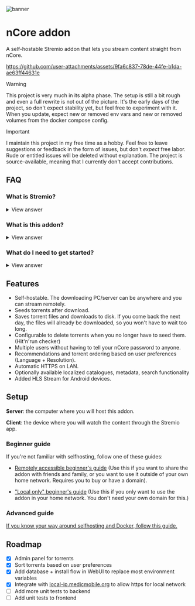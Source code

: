 ![banner](./assets/stremio-ncore-addon-banner.png)

# nCore addon

A self-hostable Stremio addon that lets you stream content straight from nCore.

https://github.com/user-attachments/assets/9fa6c837-78de-44fe-b1da-ae63ff44631e

> [!WARNING]
> This project is very much in its alpha phase. The setup is still a bit rough and even a full rewrite is not out of the picture. It's the early days of the project, so don't expect stability yet, but feel free to experiment with it.
> When you update, expect new or removed env vars and new or removed volumes from the docker compose config.

> [!IMPORTANT]
> I maintain this project in my free time as a hobby. Feel free to leave suggestions or feedback in the form of issues, but don't _expect_ free labor. Rude or entitled issues will be deleted without explanation.
> The project is source-available, meaning that I currently don't accept contributions.

## FAQ

### What is Stremio?

<details>
<summary>
View answer
</summary>

Stremio is a media hub for your Smart TV, phone, or computer, just like Netflix, Disney+, or other services.

The differe is that Stremio doesn't provide any media sources by default, you have to use addons for that.

Learn more about Stremio [here](https://www.stremio.com/), or download the apps [here](https://www.stremio.com/downloads).

</details>

### What is this addon?

<details>
<summary>
View answer
</summary>

This project is an addon that connects your nCore account to Stremio. Without an addon, stremio will show no "streams" for any media.

Once you configure this addon, you will be able to click on any movie/show and you will see a list of all torrents for that particular media from nCore.

The addon will even rank them based on your configured preferences (language + resolution).

</details>

### What do I need to get started?

<details>
<summary>
View answer
</summary>

- nCore account (that isn't banned)
- A computer to host this program on
  - Docker needs to be installed
  - Needs enough free space where the downloaded files will fit.
  - This computer should ideally always be on (because it needs to seed the files back to nCore)
- A device that can run Stremio (newer LG/Samsung Smart TVs, an Android TV box, or just a laptop/PC)

</details>

## Features

- Self-hostable. The downloading PC/server can be anywhere and you can stream remotely.
- Seeds torrents after download.
- Saves torrent files and downloads to disk. If you come back the next day, the files will already be downloaded, so you won't have to wait too long.
- Configurable to delete torrents when you no longer have to seed them. (Hit'n'run checker)
- Multiple users without having to tell your nCore password to anyone.
- Recommendations and torrent ordering based on user preferences (Language + Resolution).
- Automatic HTTPS on LAN.
- Optionally available localized catalogues, metadata, search functionality
- Added HLS Stream for Android devices.

## Setup

**Server**: the computer where you will host this addon.

**Client**: the device where you will watch the content through the Stremio app.

### Beginner guide

If you're not familiar with selfhosting, follow one of these guides:

- [Remotely accessible beginner's guide](./docs/installation-guides/beginners/remote-with-domain.md) (Use this if you want to share the addon with friends and family, or you want to use it outside of your own home network. Requires you to buy or have a domain).

- ["Local only" beginner's guide](./docs/installation-guides/beginners/local-only.md) (Use this if you only want to use the addon in your home network. You don't need your own domain for this.)

### Advanced guide

[If you know your way around selfhosting and Docker, follow this guide.](./docs/installation-guides/advanced/advanced.md)

## Roadmap

- [x] Admin panel for torrents
- [x] Sort torrents based on user preferences
- [x] Add database + install flow in WebUI to replace most environment variables
- [x] Integrate with [local-ip.medicmobile.org](https://local-ip.medicmobile.org/) to allow https for local network
- [ ] Add more unit tests to backend
- [ ] Add unit tests to frontend
